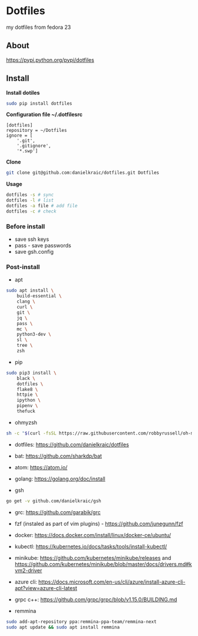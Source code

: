 # Dotfiles

my dotfiles from fedora 23

## About

https://pypi.python.org/pypi/dotfiles

## Install

**Install dotiles**

```bash
sudo pip install dotfiles
```

**Configuration file ~/.dotfilesrc**

```
[dotfiles]
repository = ~/Dotfiles
ignore = [
    '.git',
    '.gitignore',
    '*.swp']
```

**Clone**

```bash
git clone git@github.com:danielkraic/dotfiles.git Dotfiles
```

**Usage**

```bash
dotfiles -s # sync
dotfiles -l # list
dotfiles -a file # add file
dotfiles -c # check
```

### Before install

* save ssh keys
* pass - save passwords
* save gsh.config

### Post-install

* apt

```bash
sudo apt install \
    build-essential \
    clang \
    curl \
    git \
    jq \
    pass \
    mc \
    python3-dev \
    sl \
    tree \
    zsh
```

* pip

```bash
sudo pip3 install \
    black \
    dotfiles \
    flake8 \
    httpie \
    ipython \
    pipenv \
    thefuck
```

* ohmyzsh

```bash
sh -c "$(curl -fsSL https://raw.githubusercontent.com/robbyrussell/oh-my-zsh/master/tools/install.sh)"
```

* dotfiles: https://github.com/danielkraic/dotfiles

* bat: https://github.com/sharkdp/bat

* atom: https://atom.io/

* golang: https://golang.org/doc/install

* gsh

```bash
go get -v github.com/danielkraic/gsh
```

* grc: https://github.com/garabik/grc

* fzf (instaled as part of vim plugins) - https://github.com/junegunn/fzf

* docker: https://docs.docker.com/install/linux/docker-ce/ubuntu/

* kubectl: https://kubernetes.io/docs/tasks/tools/install-kubectl/

* minikube: https://github.com/kubernetes/minikube/releases and https://github.com/kubernetes/minikube/blob/master/docs/drivers.md#kvm2-driver

* azure cli: https://docs.microsoft.com/en-us/cli/azure/install-azure-cli-apt?view=azure-cli-latest

* grpc c++: https://github.com/grpc/grpc/blob/v1.15.0/BUILDING.md

* remmina

```bash
sudo add-apt-repository ppa:remmina-ppa-team/remmina-next
sudo apt update && sudo apt install remmina
```


